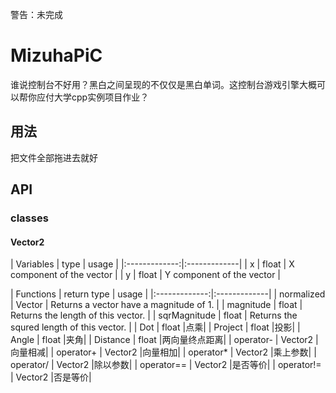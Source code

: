 
警告：未完成 
 
# MizuhaPiC 
谁说控制台不好用？黑白之间呈现的不仅仅是黑白单词。这控制台游戏引擎大概可以帮你应付大学cpp实例项目作业？ 
 
## 用法 
把文件全部拖进去就好 
 
## API 

### classes

#### Vector2
| Variables | type | usage |
|:-------------:|:-------------|
| x | float | X component of the vector |
| y | float | Y component of the vector |

| Functions | return type | usage |
|:-------------:|:-------------|
| normalized | Vector | Returns a vector have a magnitude of 1. |
| magnitude | float | Returns the length of this vector. |
| sqrMagnitude | float | Returns the squred length of this vector. |
| Dot | float |点乘|
| Project | float |投影|
| Angle | float |夹角|
| Distance | float |两向量终点距离|
| operator- | Vector2 |向量相减|
| operator+ | Vector2 |向量相加|
| operator* | Vector2 |乘上参数|
| operator/ | Vector2 |除以参数|
| operator== | Vector2 |是否等价|
| operator!= | Vector2 |否是等价|